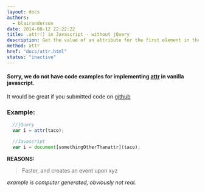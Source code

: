 ```yaml
---
layout: docs
authors:
  - blairanderson
date: 2014-08-12 22:22:22
title: .attr() in Javascript - without jQuery
description: Get the value of an attribute for the first element in the set of matched elements or set one or more attributes for every matched element.
method: attr
href: "docs/attr.html"
status: "inactive"
---
```


#### Sorry, we do not have code examples for implementing [attr](http://api.jquery.com/attr/) in vanilla javascript.

It would be great if you submitted code on [github](https://github.com/blairanderson/without-jquery/blob/master/docs/attr.md)

### Example:

```javascript
  //jQuery
  var i = attr(taco);

  //Javascript
  var i = document[somethingOtherThanattr](taco);

```

**REASONS:**
> Faster, and creates an event upon xyz

*example is computer generated, obviously not real.*

